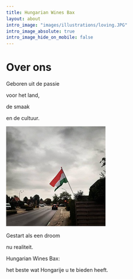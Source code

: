 ```yaml
---
title: Hungarian Wines Bax
layout: about
intro_image: "images/illustrations/loving.JPG"
intro_image_absolute: true
intro_image_hide_on_mobile: false
---
```

# Over ons  


Geboren uit de passie   

voor het land,   

de smaak  

en de cultuur.

![vlag](/images/vlag.JPG)

Gestart als een droom  

nu realiteit.

Hungarian Wines Bax:   

het beste wat Hongarije u te bieden heeft.
